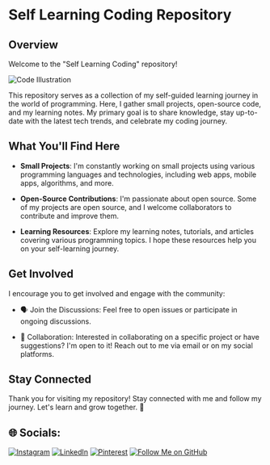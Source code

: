 # Self Learning Coding Repository

## Overview
Welcome to the "Self Learning Coding" repository!

![Code Illustration](https://cdn-icons-png.flaticon.com/512/1488/1488581.png)

This repository serves as a collection of my self-guided learning journey in the world of programming. Here, I gather small projects, open-source code, and my learning notes. My primary goal is to share knowledge, stay up-to-date with the latest tech trends, and celebrate my coding journey.

## What You'll Find Here
- **Small Projects**: I'm constantly working on small projects using various programming languages and technologies, including web apps, mobile apps, algorithms, and more.

- **Open-Source Contributions**: I'm passionate about open source. Some of my projects are open source, and I welcome collaborators to contribute and improve them.

- **Learning Resources**: Explore my learning notes, tutorials, and articles covering various programming topics. I hope these resources help you on your self-learning journey.

## Get Involved
I encourage you to get involved and engage with the community:

- 🗣️ Join the Discussions: Feel free to open issues or participate in ongoing discussions.

- 🤝 Collaboration: Interested in collaborating on a specific project or have suggestions? I'm open to it! Reach out to me via email or on my social platforms.

## Stay Connected
Thank you for visiting my repository! Stay connected with me and follow my journey. Let's learn and grow together. 🚀

## 🌐 Socials:
[![Instagram](https://img.shields.io/badge/Instagram-%23E4405F.svg?logo=Instagram&logoColor=white)](https://instagram.com/Dinoxxcs) [![LinkedIn](https://img.shields.io/badge/LinkedIn-%230077B5.svg?logo=linkedin&logoColor=white)](https://linkedin.com/in/andikanoorismawan) [![Pinterest](https://img.shields.io/badge/Pinterest-%23E60023.svg?logo=Pinterest&logoColor=white)](https://pinterest.com/Anoorism) 
[![Follow Me on GitHub](https://img.shields.io/github/followers/Dinoxxc?label=Follow%20Me&style=social)](https://github.com/Dinoxxc)
